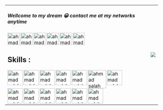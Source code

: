 <table border=0>
  <tr border=0>
    <td border=0>
<h5> Wellcome to my dream 😀 contact me at my networks anytime</h5>
	 <a href='https://www.linkedin.com/in/ahmad-salah-2517b679/'>
 <img align="left"  alt="ahmad salah | LinkedIn" width="40px" height='40px' src="https://i.imgur.com/kKKKQCu.png" />
 </a>
 <a href='https://www.facebook.com/maahde/'>
 <img align="left"  alt="ahmad salah | facebook" width="40px" height='40px' src="https://i.imgur.com/RFBzE4B.png" />
      </a> 
       <a href='https://mail.google.com/mail/u/0/?view=cm&fs=1&tf=1&source=mailto&su=subject+message&to=a.ahmad.salah@gmail.com'>
 <img align="left"  alt="ahmad salah | gmail" width="40px" height='40px' src="https://i.imgur.com/kn7FfLZ.png" />
      </a> 
             <a href='https://www.instagram.com/a.ahmad.salah/'>
 <img align="left"  alt="ahmad salah | gmail" width="40px" height='40px' src="https://i.imgur.com/bg0Ji7N.png" />
      </a> 
                <a href='https://wa.me/+970599344838'>
 <img align="left"  alt="ahmad salah | gmail" width="40px" height='40px' src="https://i.imgur.com/6Od4ifD.png" />
      </a>
                 <a href='https://discord.gg/Jqmccb'>
 <img align="left"  alt="ahmad salah | gmail" width="40px" height='40px' src="https://i.imgur.com/mNOi1Ez.png" />
      </a>  
      <br/>
<br/>
      <h2 font-color='red'>Skills : </h2>
 <img align="left"  alt="ahmad salah width="50px" height='50px' src="https://i.imgur.com/h6aqmdr.png" />
<img align="left"  alt="ahmad salah width="50px" height='50px' src="https://i.imgur.com/paxvoXx.png" />
<img align="left"  alt="ahmad salah width="50px" height='50px' src="https://i.imgur.com/FSBocCs.png" />
<img align="left"  alt="ahmad salah width="50px" height='50px' src="https://i.imgur.com/Jo06OT0.png" />
<img align="left"  alt="ahmad salah width="50px" height='50px' src="https://i.imgur.com/JZmC3LO.png" />
<img align="left"  alt="ahmad salah width="60px" height='60px' src="https://i.imgur.com/3xTEkgK.png" />
<img align="left"  alt="ahmad salah width="50px" height='50px' src="https://i.imgur.com/xIy5S7h.png" />
<br/>
<br/>
<br/>
<img align="left"  alt="ahmad salah width="50px" height='50px' src="https://i2.wp.com/service.apiaudio.com/wp-content/uploads/2017/10/api-logo.png?ssl=1" />
<img align="left"  alt="ahmad salah width="50px" height='50px' src="https://www.tomsquest.com/img/posts/2018-10-02-better-npm-ing/npm_logo.png"/>
<img align="left"  alt="ahmad salah width="50px" height='50px' src="https://www.codeplusinfo.com/wp-content/uploads/2020/02/react-native-logo-e1581157043920.png" />
<img align="left"  alt="ahmad salah width="50px" height='50px' src="https://www.octalsoftware.com/images/ux-ui-logo.png" />
<img align="left"  alt="ahmad salah width="50px" height='50px' src="https://gw.alipayobjects.com/zos/rmsportal/KDpgvguMpGfqaHPjicRK.svg" />
<img align="left"  alt="ahmad salah width="50px" height='50px' src="https://material-ui.com/static/logo.png" />
    </td>
     <td border=0>
      <img src='https://thumbs.gfycat.com/CalmKeyEidolonhelvum-small.gif'/>
      </td>
    </tr>  
    </table>
